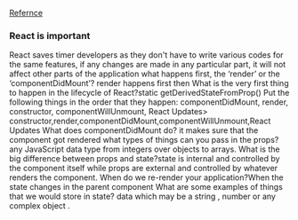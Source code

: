 [Refernce](https://github.com/LTUC/amman-301d35)
### React is important
React saves timer developers as they don't have to write various codes for the same features,
if any changes are made in any particular part, it will not affect other parts of the application
what happens first, the ‘render’ or the ‘componentDidMount’? render happens first then 
What is the very first thing to happen in the lifecycle of React?static getDerivedStateFromProp()
Put the following things in the order that they happen: componentDidMount, render, constructor, componentWillUnmount, React Updates> constructor,render,componentDidMount,componentWillUnmount,React Updates
What does componentDidMount do? it makes sure that the component got rendered
what types of things can you pass in the props?any JavaScript data type from integers over objects to arrays.
What is the big difference between props and state?state is internal and controlled by the component itself while props are external and controlled by whatever renders the component.
 When do we re-render your application?When the state changes in the parent component
 What are some examples of things that we would store in state? data which may be a string , number or any complex object .
    